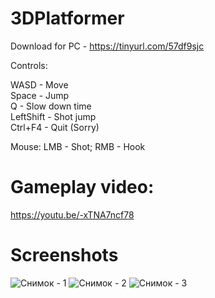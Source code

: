 # 3DPlatformer

Download for PC - https://tinyurl.com/57df9sjc

Controls:

  WASD - Move  
  Space - Jump   
  Q - Slow down time  
  LeftShift - Shot jump  
  Ctrl+F4 - Quit (Sorry)   
  
  Mouse:
  LMB - Shot;
  RMB - Hook
  
# Gameplay video: 

https://youtu.be/-xTNA7ncf78

# Screenshots

![Снимок - 1](https://user-images.githubusercontent.com/63772064/129946053-cec54cd3-3489-4c81-8655-10e510c68b98.png)
![Снимок - 2](https://user-images.githubusercontent.com/63772064/129946063-87475445-3c61-4303-88df-85e0e0eef515.png)
![Снимок - 3](https://user-images.githubusercontent.com/63772064/129946065-2604b43f-5312-4129-8829-d207a901dc52.png)
  


